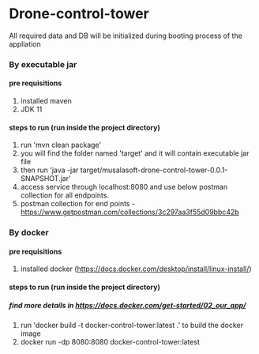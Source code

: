 # Drone-control-tower
All required data and DB will be initialized during booting process of the appliation
### By executable jar
#### pre requisitions
1. installed maven
2. JDK 11

#### steps to run (run inside the project directory)
1. run 'mvn clean package'
2. you will find the folder named 'target' and it will contain executable jar file
3. then run 'java -jar target/musalasoft-drone-control-tower-0.0.1-SNAPSHOT.jar'
4. access service through localhost:8080 and use below postman collection for all endpoints.
5. postman collection for end points - https://www.getpostman.com/collections/3c297aa3f55d09bbc42b



### By docker
#### pre requisitions
1. installed docker (https://docs.docker.com/desktop/install/linux-install/)

#### steps to run (run inside the project directory)
##### find more details in https://docs.docker.com/get-started/02_our_app/
1. run 'docker build -t docker-control-tower:latest .' to build the docker image
2. docker run -dp 8080:8080 docker-control-tower:latest



